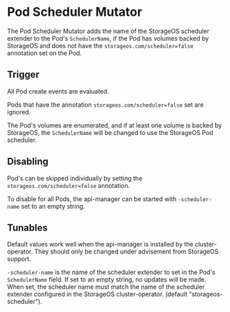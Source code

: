 # Pod Scheduler Mutator

The Pod Scheduler Mutator adds the name of the StorageOS scheduler extender to
the Pod's `SchedulerName`, if the Pod has volumes backed by StorageOS and does
not have the `storageos.com/scheduler=false` annotation set on the Pod.

## Trigger

All Pod create events are evaluated.

Pods that have the annotation `storageos.com/scheduler=false` set are ignored.

The Pod's volumes are enumerated, and if at least one volume is backed by
StorageOS, the `SchedulerName` will be changed to use the StorageOS Pod
scheduler.

## Disabling

Pod's can be skipped individually by setting the `storageos.com/scheduler=false`
annotation.

To disable for all Pods, the api-manager can be started with `-scheduler-name`
set to an empty string.

## Tunables

Default values work well when the api-manager is installed by the
cluster-operator.  They should only be changed under advisement from StorageOS
support.

`-scheduler-name` is the name of the scheduler extender to set in the Pod's
`SchedulerName` field.  If set to an empty string, no updates will be made. When
set, the scheduler name must match the name of the scheduler extender configured
in the StorageOS cluster-operator. (default "storageos-scheduler").
